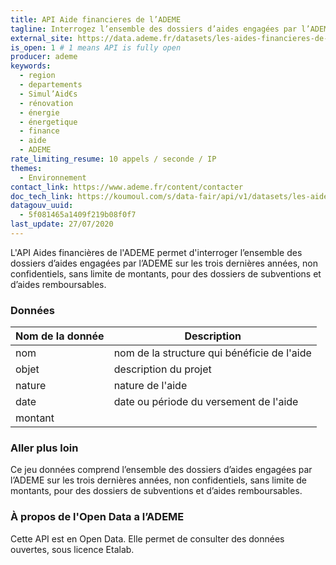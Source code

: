 ```yaml
---
title: API Aide financieres de l’ADEME
tagline: Interrogez l’ensemble des dossiers d’aides engagées par l’ADEME sur les trois dernières années
external_site: https://data.ademe.fr/datasets/les-aides-financieres-de-l'ademe
is_open: 1 # 1 means API is fully open
producer: ademe
keywords:
  - region
  - departements
  - Simul’Aid€s
  - rénovation
  - énergie
  - énergetique
  - finance
  - aide
  - ADEME
rate_limiting_resume: 10 appels / seconde / IP
themes:
  - Environnement
contact_link: https://www.ademe.fr/content/contacter
doc_tech_link: https://koumoul.com/s/data-fair/api/v1/datasets/les-aides-financieres-de-l'ademe/api-docs.json
datagouv_uuid:
  - 5f081465a1409f219b08f0f7
last_update: 27/07/2020
---
```


L'API Aides financières de l'ADEME permet d'interroger l’ensemble des dossiers d’aides engagées par l’ADEME sur les trois dernières années, non confidentiels, sans limite de montants, pour des dossiers de subventions et d’aides remboursables.

### Données

| Nom de la donnée | Description                                 |
| ---------------- | ------------------------------------------- |
| nom              | nom de la structure qui bénéficie de l'aide |
| objet            | description du projet                       |
| nature           | nature de l'aide                            |
| date             | date ou période du versement de l'aide      |
| montant          |                                             |

### Aller plus loin

Ce jeu données comprend l’ensemble des dossiers d’aides engagées par l’ADEME sur les trois dernières années, non confidentiels, sans limite de montants, pour des dossiers de subventions et d’aides remboursables.

### À propos de l'Open Data a l’ADEME

Cette API est en Open Data. Elle permet de consulter des données ouvertes, <External href="https://www.etalab.gouv.fr/licence-ouverte-open-licence">sous licence Etalab</External>.
